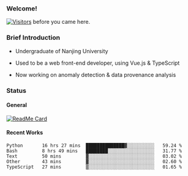 ### Welcome!

[![Visitors](https://visitor-badge.laobi.icu/badge?page_id=HermitSun.HermitSun)]() before you came here.

### Brief Introduction

- Undergraduate of Nanjing University

- Used to be a web front-end developer, using Vue.js & TypeScript

- Now working on anomaly detection & data provenance analysis

### Status

#### General

[![ReadMe Card](https://github-readme-stats.hermitsun.vercel.app/api?username=HermitSun&count_private=true&show_icons=true)]()

#### Recent Works

<!--START_SECTION:waka-->
```text
Python       16 hrs 27 mins  ██████████████▓░░░░░░░░░░   59.24 % 
Bash         8 hrs 49 mins   ████████░░░░░░░░░░░░░░░░░   31.77 % 
Text         50 mins         ▓░░░░░░░░░░░░░░░░░░░░░░░░   03.02 % 
Other        43 mins         ▓░░░░░░░░░░░░░░░░░░░░░░░░   02.60 % 
TypeScript   27 mins         ▒░░░░░░░░░░░░░░░░░░░░░░░░   01.65 % 
```
<!--END_SECTION:waka-->
